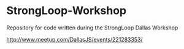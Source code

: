 # StrongLoop-Workshop

Repository for code written during the StrongLoop Dallas Workshop

http://www.meetup.com/DallasJS/events/221283353/
